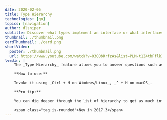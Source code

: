 ```yaml
---
date: 2020-02-05
title: Type Hierarchy
technologies: [go]
topics: [navigation]
author: dlsniper
subtitle: Discover what types implement an interface or what interfaces are implemented by a type 
thumbnail: ./thumbnail.png
cardThumbnail: ./card.png
shortVideo:
  poster: ./thumbnail.png
  url: https://www.youtube.com/watch?v=03CObRrfzAs&list=PLM-t1Z4tbFflkIOaap4P-BV30ZrZwrDld&index=17
leadin: |
    The _Type Hierarchy_ feature allows you to answer questions such as "What interfaces a type implements?" or "What the types are that implement an interface?"

    **How to use:**

    Invoke it using _Ctrl + H on Windows/Linux_, _^ + H on macOS_.

    **Pro tip:**

    You can dig deeper through the list of hierarchy to get as much information as you need.

    <span class="tag is-rounded">New in 2017.3</span>
---
```

